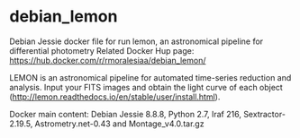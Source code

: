 # debian_lemon
Debian Jessie docker file for run lemon, an astronomical pipeline for differential photometry
Related Docker Hup page: https://hub.docker.com/r/rmoralesiaa/debian_lemon/

LEMON is an astronomical pipeline for automated time-series reduction and analysis. Input your FITS images and obtain the light curve of each object (http://lemon.readthedocs.io/en/stable/user/install.html).

Docker main content:
Debian Jessie 8.8.8, Python 2.7, Iraf 216, Sextractor-2.19.5, Astrometry.net-0.43 and Montage_v4.0.tar.gz


